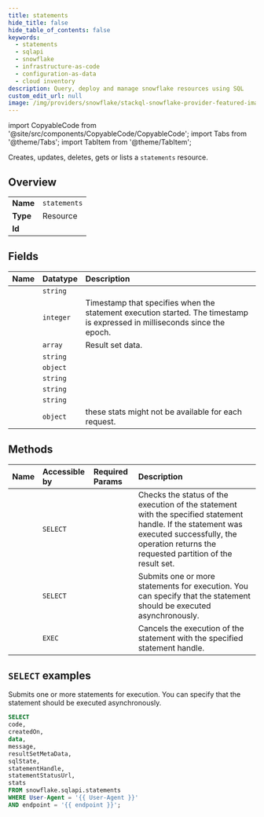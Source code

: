 ```yaml
---
title: statements
hide_title: false
hide_table_of_contents: false
keywords:
  - statements
  - sqlapi
  - snowflake
  - infrastructure-as-code
  - configuration-as-data
  - cloud inventory
description: Query, deploy and manage snowflake resources using SQL
custom_edit_url: null
image: /img/providers/snowflake/stackql-snowflake-provider-featured-image.png
---
```


import CopyableCode from '@site/src/components/CopyableCode/CopyableCode';
import Tabs from '@theme/Tabs';
import TabItem from '@theme/TabItem';

Creates, updates, deletes, gets or lists a <code>statements</code> resource.

## Overview
<table><tbody>
<tr><td><b>Name</b></td><td><code>statements</code></td></tr>
<tr><td><b>Type</b></td><td>Resource</td></tr>
<tr><td><b>Id</b></td><td><CopyableCode code="snowflake.sqlapi.statements" /></td></tr>
</tbody></table>

## Fields
| Name | Datatype | Description |
|:-----|:---------|:------------|
| <CopyableCode code="code" /> | `string` |  |
| <CopyableCode code="createdOn" /> | `integer` | Timestamp that specifies when the statement execution started.‌ The timestamp is expressed in milliseconds since the epoch.‌ |
| <CopyableCode code="data" /> | `array` | Result set data. |
| <CopyableCode code="message" /> | `string` |  |
| <CopyableCode code="resultSetMetaData" /> | `object` |  |
| <CopyableCode code="sqlState" /> | `string` |  |
| <CopyableCode code="statementHandle" /> | `string` |  |
| <CopyableCode code="statementStatusUrl" /> | `string` |  |
| <CopyableCode code="stats" /> | `object` | these stats might not be available for each request. |

## Methods
| Name | Accessible by | Required Params | Description |
|:-----|:--------------|:----------------|:------------|
| <CopyableCode code="get_statement_status" /> | `SELECT` | <CopyableCode code="User-Agent, statementHandle, endpoint" /> | Checks the status of the execution of the statement with the specified statement handle. If the statement was executed successfully, the operation returns the requested partition of the result set. |
| <CopyableCode code="submit_statement" /> | `SELECT` | <CopyableCode code="User-Agent, endpoint" /> | Submits one or more statements for execution. You can specify that the statement should be executed asynchronously. |
| <CopyableCode code="cancel_statement" /> | `EXEC` | <CopyableCode code="User-Agent, statementHandle, endpoint" /> | Cancels the execution of the statement with the specified statement handle. |

## `SELECT` examples

Submits one or more statements for execution. You can specify that the statement should be executed asynchronously.


```sql
SELECT
code,
createdOn,
data,
message,
resultSetMetaData,
sqlState,
statementHandle,
statementStatusUrl,
stats
FROM snowflake.sqlapi.statements
WHERE User-Agent = '{{ User-Agent }}'
AND endpoint = '{{ endpoint }}';
```